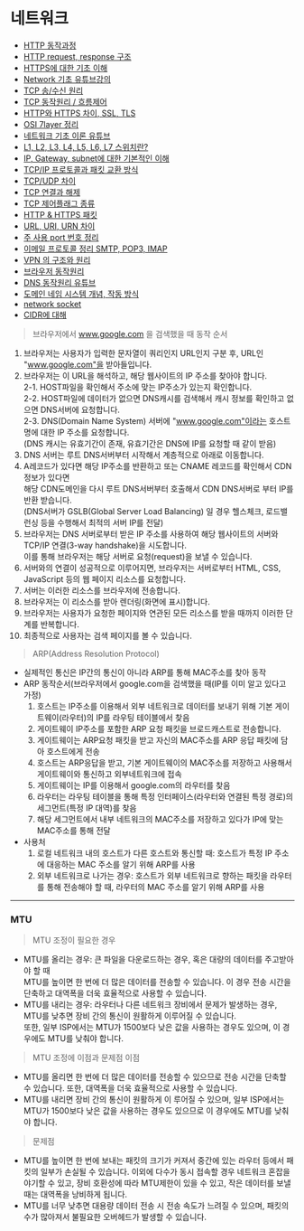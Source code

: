 # 네트워크

* [HTTP 동작과정](https://jess-m.tistory.com/17)
* [HTTP request, response 구조](https://hahahoho5915.tistory.com/62)
* [HTTPS에 대한 기초 이해](https://cheese10yun.github.io/https/)
* [Network 기초 유튜브강의](https://www.youtube.com/watch?v=k1gyh9BlOT8&list=PLXvgR_grOs1BFH-TuqFsfHqbh-gpMbFoy)
* [TCP 송/수신 원리](https://youtu.be/K9L9YZhEjC0)
* [TCP 동작원리 / 흐름제어](https://m.blog.naver.com/PostView.naver?isHttpsRedirect=true&blogId=ksg7514&logNo=220772997742)
* [HTTP와 HTTPS 차이, SSL, TLS](https://beenii.tistory.com/83)
* [OSI 7layer 정리](https://jungeun960.tistory.com/181)
* [네트워크 기초 이론 유튜브](https://youtube.com/playlist?list=PLXvgR_grOs1BFH-TuqFsfHqbh-gpMbFoy)
* [L1, L2, L3, L4, L5, L6, L7 스위치란?](https://siahn95.tistory.com/entry/Network%EC%9E%A5%EB%B9%84-L1-L2-L3-L4-L5-L6-L7-%EC%8A%A4%EC%9C%84%EC%B9%98%EB%9E%80)
* [IP, Gateway, subnet에 대한 기본적인 이해](https://medium.com/pocs/tcp-ip-%EC%9D%B4%EB%A1%A0-ip-%EC%A3%BC%EC%86%8C-%EC%84%9C%EB%B8%8C%EB%84%B7-%EB%A7%88%EC%8A%A4%ED%81%AC-%EA%B7%B8%EB%A6%AC%EA%B3%A0-%EA%B8%B0%EB%B3%B8-%EA%B2%8C%EC%9D%B4%ED%8A%B8%EC%9B%A8%EC%9D%B4-ccd6d832711e)
* [TCP/IP 프로토콜과 패킷 교환 방식](https://better-together.tistory.com/110)
* [TCP/UDP 차이](https://velog.io/@hidaehyunlee/TCP-%EC%99%80-UDP-%EC%9D%98-%EC%B0%A8%EC%9D%B4)
* [TCP 연결과 해제](https://brunch.co.kr/@dreaminz/5)
* [TCP 제어플래그 종류](https://cezacx2.tistory.com/1256)
* [HTTP & HTTPS 패킷](https://velog.io/@fhwmqkfl/TILHTTP-HTTPS-%EA%B7%B8%EB%A6%AC%EA%B3%A0-Packet)
* [URL, URI, URN 차이](https://www.elancer.co.kr/blog/view?seq=74)
* [주 사용 port 번호 정리](https://ciscoking.tistory.com/12)
* [이메일 프로토콜 정리 SMTP, POP3, IMAP](https://post.naver.com/viewer/postView.naver?volumeNo=26957131&memberNo=2521903)
* [VPN 의 구조와 원리](https://www.youtube.com/watch?v=6w1F6qnPQiE&t=6s)
* [브라우저 동작원리](https://velog.io/@thyoondev/%EC%9B%B9-%EB%B8%8C%EB%9D%BC%EC%9A%B0%EC%A0%80%EC%9D%98-%EB%8F%99%EC%9E%91%EC%9B%90%EB%A6%AC%EB%A5%BC-%EC%95%8C%EC%95%84%EB%B3%B4%EC%9E%90)
* [DNS 동작원리 유튜브](https://youtu.be/6tqeANy-QoY)
* [도메인 네임 시스템 개념, 작동 방식](https://hanamon.kr/dns%EB%9E%80-%EB%8F%84%EB%A9%94%EC%9D%B8-%EB%84%A4%EC%9E%84-%EC%8B%9C%EC%8A%A4%ED%85%9C-%EA%B0%9C%EB%85%90%EB%B6%80%ED%84%B0-%EC%9E%91%EB%8F%99-%EB%B0%A9%EC%8B%9D%EA%B9%8C%EC%A7%80/)
* [network socket](https://libertegrace.tistory.com/entry/Network-Socket-Programming)
* [CIDR에 대해](https://inpa.tistory.com/entry/WEB-%F0%9F%8C%90-CIDR-%EC%9D%B4-%EB%AC%B4%EC%96%BC-%EB%A7%90%ED%95%98%EB%8A%94%EA%B1%B0%EC%95%BC-%E2%87%9B-%EA%B0%9C%EB%85%90-%EC%A0%95%EB%A6%AC-%EA%B3%84%EC%82%B0%EB%B2%95#cidr_%EA%B3%84%EC%82%B0%EA%B8%B0)



> 브라우저에서 www.google.com 을 검색했을 때 동작 순서

1. 브라우저는 사용자가 입력한 문자열이 쿼리인지 URL인지 구분 후, URL인 "www.google.com"을 받아들입니다.
2. 브라우저는 이 URL을 해석하고, 해당 웹사이트의 IP 주소를 찾아야 합니다.  
   2-1. HOST파일을 확인해서 주소에 맞는 IP주소가 있는지 확인합니다.  
   2-2. HOST파일에 데이터가 없으면 DNS캐시를 검색해서 캐시 정보를 확인하고 없으면 DNS서버에 요청합니다.  
   2-3. DNS(Domain Name System) 서버에 "www.google.com"이라는 호스트명에 대한 IP 주소를 요청합니다.  
        (DNS 캐시는 유효기간이 존재, 유효기간은 DNS에 IP를 요청할 때 같이 받음)  
3. DNS 서버는 루트 DNS서버부터 시작해서 계층적으로 아래로 이동합니다.
4. A레코드가 있다면 해당 IP주소를 반환하고 또는 CNAME 레코드를 확인해서 CDN 정보가 있다면  
   해당 CDN도메인을 다시 루트 DNS서버부터 호출해서 CDN DNS서버로 부터 IP를 반환 받습니다.  
   (DNS서버가 GSLB(Global Server Load Balancing) 일 경우 헬스체크, 로드밸런싱 등을 수행해서 최적의 서버 IP를 전달)
5. 브라우저는 DNS 서버로부터 받은 IP 주소를 사용하여 해당 웹사이트의 서버와 TCP/IP 연결(3-way handshake)을 시도합니다.  
   이를 통해 브라우저는 해당 서버로 요청(request)을 보낼 수 있습니다.
6. 서버와의 연결이 성공적으로 이루어지면, 브라우저는 서버로부터 HTML, CSS, JavaScript 등의 웹 페이지 리소스를 요청합니다.
7. 서버는 이러한 리소스를 브라우저에 전송합니다.
8. 브라우저는 이 리소스를 받아 렌더링(화면에 표시)합니다.
9. 브라우저는 사용자가 요청한 페이지와 연관된 모든 리소스를 받을 때까지 이러한 단계를 반복합니다.
10. 최종적으로 사용자는 검색 페이지를 볼 수 있습니다.

> ARP(Address Resolution Protocol)
* 실제적인 통신은 IP간의 통신이 아니라 ARP를 통해 MAC주소를 찾아 동작
* ARP 동작순서(브라우저에서 google.com을 검색했을 때(IP를 이미 알고 있다고 가정)
  1. 호스트는 IP주소를 이용해서 외부 네트워크로 데이터를 보내기 위해 기본 게이트웨이(라우터)의 IP를 라우팅 테이블에서 찾음
  2. 게이트웨이 IP주소를 포함한 ARP 요청 패킷을 브로드캐스트로 전송합니다.
  3. 게이트웨이는 ARP요청 패킷을 받고 자신의 MAC주소를 ARP 응답 패킷에 담아 호스트에게 전송
  4. 호스트는 ARP응답을 받고, 기본 게이트웨이의 MAC주소를 저장하고 사용해서 게이트웨이와 통신하고 외부네트워크에 접속
  5. 게이트웨이는 IP를 이용해서 google.com의 라우터를 찾음
  6. 라우터는 라우팅 테이블을 통해 특정 인터페이스(라우터와 연결된 특정 경로)의 세그먼트(특정 IP 대역)를 찾음
  7. 해당 세그먼트에서 내부 네트워크의 MAC주소를 저장하고 있다가 IP에 맞는 MAC주소를 통해 전달
* 사용처
  1. 로컬 네트워크 내의 호스트가 다른 호스트와 통신할 때: 호스트가 특정 IP 주소에 대응하는 MAC 주소를 알기 위해 ARP를 사용
  2. 외부 네트워크로 나가는 경우: 호스트가 외부 네트워크로 향하는 패킷을 라우터를 통해 전송해야 할 때, 라우터의 MAC 주소를 알기 위해 ARP를 사용
---
### MTU
> MTU 조정이 필요한 경우<br>
* MTU를 올리는 경우: 큰 파일을 다운로드하는 경우, 혹은 대량의 데이터를 주고받아야 할 때<br>
  MTU를 높이면 한 번에 더 많은 데이터를 전송할 수 있습니다. 이 경우 전송 시간을 단축하고 대역폭을 더욱 효율적으로 사용할 수 있습니다.
* MTU를 내리는 경우: 라우터나 다른 네트워크 장비에서 문제가 발생하는 경우, MTU를 낮추면 장비 간의 통신이 원활하게 이루어질 수 있습니다. <br>
  또한, 일부 ISP에서는 MTU가 1500보다 낮은 값을 사용하는 경우도 있으며, 이 경우에도 MTU를 낮춰야 합니다.
> MTU 조정에 이점과 문제점
> 이점
* MTU를 올리면 한 번에 더 많은 데이터를 전송할 수 있으므로 전송 시간을 단축할 수 있습니다. 또한, 대역폭을 더욱 효율적으로 사용할 수 있습니다. 
* MTU를 내리면 장비 간의 통신이 원활하게 이  루어질 수 있으며, 일부 ISP에서는 MTU가 1500보다 낮은 값을 사용하는 경우도 있으므로 이 경우에도 MTU를 낮춰야 합니다.
> 문제점
* MTU를 높이면 한 번에 보내는 패킷의 크기가 커져서 중간에 있는 라우터 등에서 패킷의 일부가 손실될 수 있습니다.
  이외에 다수가 동시 접속할 경우 네트워크 혼잡을 야기할 수 있고, 장비 호환성에 따라 MTU제한이 있을 수 있고, 작은 데이터를 보낼 때는 대역폭을 낭비하게 됩니다.
* MTU를 너무 낮추면 대용량 데이터 전송 시 전송 속도가 느려질 수 있으며, 패킷의 수가 많아져서 불필요한 오버헤드가 발생할 수 있습니다.

